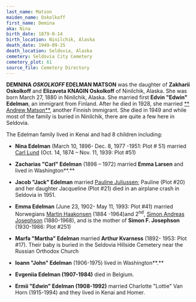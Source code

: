 ```yaml
---
last_name: Matson
maiden_name: Oskolkoff
first_name: Demina
aka: Nina
birth_date: 1879-0-14
birth_location: Ninilchik, Alaska
death_date: 1949-09-25
death_location: Seldovia, Alaska
cemetery: Seldovia City Cemetery
cemetery_plot: 61
source_file: Cemetery Directory
---
```



**DEMNINA *OSKOLKOFF* EDELMAN MATSON** was the daughter of **Zakharii Oskolkoff** and **Elizaveta
KNAGIN Oskolkoff** of Ninilchik, Alaska. She was born March 27, 1880 in Ninilchik, Alaska. She married first **Edvin
"Edwin" Edelman**, an immigrant from Finland. After he died in 1928, she
married [** Andrew Matson**](./Matson_Andrew_Andy.md), another
Finnish immigrant. She died in 1949 and while most of the family is
buried in Ninilchik, there are quite a few here in Seldovia.

The Edelman family lived in Kenai and had 8 children including:

  - **Nina Edelman** (March 10, 1896- Dec. 8, 1977 -1951: Plot \# 51)
    married [Carl Lund](Carl%20John%20LUND%20and%20Edelman%20Family.md)
    (Oct. 14, 1874 – Nov. 11, 1939: Plot \#51)

  - **Zacharias "Carl" Edelman** (1898 – 1972) married **Emma Larsen**
    and lived in Washington**.**

  - **Jacob "Jack" Edelman** married [Pauline Juliussen](Edelman.md);
    Pauline (Plot \#20) and her daughter Jacqueline (Plot \#21) died in
    an airplane crash in Seldovia in 1951.

  - **Emma Edelman** (June 23, 1902- May 11, 1993: Plot \#41) married
    Norwegians [Martin Haakonsen](Martin%20Hogenson.md) (1884 -1964)and
    2<sup>nd</sup>, [Simon Andreas Josephson](Josephson%20Family.md)
    (1880-1968), and is the mother of **Simon F. Josephson** (1930-1986:
    Plot \#251)

  - **Marfa "Martha" Edelman** married **Arthur Kvarness** (1892- 1953:
    Plot \#17). Their baby is buried in the Seldovia Hillside Cemetery
    near the Russian Orthodox Church

  - **Ioann "John" Edelman** (1906-1975) lived in Washington**.**

  - **Evgeniia Edelman (1907-1984)** died in Belgium.

  - **Ermii "Edwin" Edelman (1908-1992)** married Charlotte "Lottie" Van
    Horn (1915-1994) and they lived in Kenai and Homer.